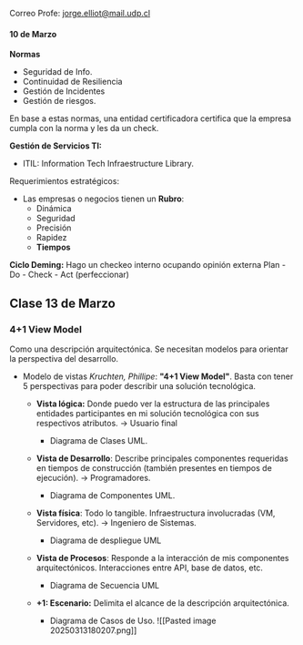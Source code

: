 Correo Profe: jorge.elliot@mail.udp.cl
#### 10 de Marzo

**Normas**

- Seguridad de Info.
- Continuidad de Resiliencia
- Gestión de Incidentes
- Gestión de riesgos.

En base a estas normas, una entidad certificadora certifica que la empresa cumpla con la norma y les da un check.

**Gestión de Servicios TI:**

- ITIL: Information Tech Infraestructure Library.

Requerimientos estratégicos:
- Las empresas o negocios tienen un **Rubro**:
	- Dinámica
	- Seguridad
	- Precisión
	- Rapidez
	- **Tiempos**

**Ciclo Deming:** Hago un checkeo interno ocupando opinión externa
Plan - Do - Check - Act (perfeccionar)

## Clase 13 de Marzo
### 4+1 View Model
Como una descripción arquitectónica. Se necesitan modelos para orientar la perspectiva del desarrollo.
- Modelo de vistas *Kruchten, Phillipe*: **"4+1 View Model"**. Basta con tener 5 perspectivas para poder describir una solución tecnológica.

	- **Vista lógica:** Donde puedo ver la estructura de las principales entidades participantes en mi solución tecnológica con sus respectivos atributos. -> Usuario final
		- Diagrama de Clases UML.
	
	- **Vista de Desarrollo**: Describe principales componentes requeridas en tiempos de construcción (también presentes en tiempos de ejecución). -> Programadores.
		- Diagrama de Componentes UML.
		
	- **Vista física**: Todo lo tangible. Infraestructura involucradas (VM, Servidores, etc). -> Ingeniero de Sistemas.
		- Diagrama de despliegue UML
	
	- **Vista de Procesos**: Responde a la interacción de mis componentes arquitectónicos. Interacciones entre API, base de datos, etc.
		- Diagrama de Secuencia UML
		
	- **+1: Escenario:** Delimita el alcance de la descripción arquitectónica.
		- Diagrama de Casos de Uso.
		![[Pasted image 20250313180207.png]]